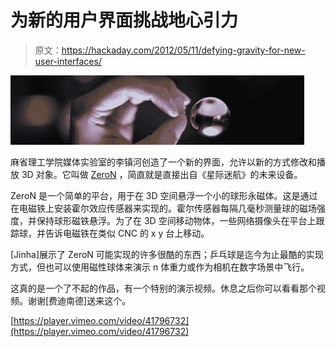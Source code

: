 # 为新的用户界面挑战地心引力

> 原文：<https://hackaday.com/2012/05/11/defying-gravity-for-new-user-interfaces/>

![](img/a153efe83617a3ece4d99ef15221b8e6.png "zero")

麻省理工学院媒体实验室的李镇河创造了一个新的界面，允许以新的方式修改和播放 3D 对象。它叫做 [ZeroN](http://leejinha.com/zeron) ，简直就是直接出自《星际迷航》的未来设备。

ZeroN 是一个简单的平台，用于在 3D 空间悬浮一个小的球形永磁体。这是通过在电磁铁上安装霍尔效应传感器来实现的。霍尔传感器每隔几毫秒测量球的磁场强度，并保持球形磁铁悬浮。为了在 3D 空间移动物体，一些网络摄像头在平台上跟踪球，并告诉电磁铁在类似 CNC 的 x y 台上移动。

[Jinha]展示了 ZeroN 可能实现的许多很酷的东西；乒乓球是迄今为止最酷的实现方式，但也可以使用磁性球体来演示 n 体重力或作为相机在数字场景中飞行。

这真的是一个了不起的作品，有一个特别的演示视频。休息之后你可以看看那个视频。谢谢[费迪南德]送来这个。

[https://player.vimeo.com/video/41796732](https://player.vimeo.com/video/41796732)